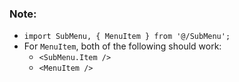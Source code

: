 ### Note:

- `import SubMenu, { MenuItem } from '@/SubMenu';`
- For `MenuItem`, both of the following should work:
  - `<SubMenu.Item />`
  - `<MenuItem />`
